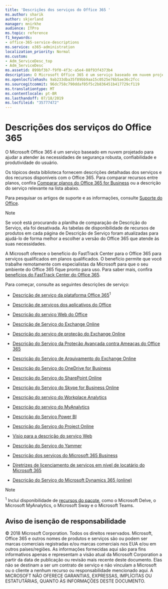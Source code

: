 ```yaml
---
title: 'Descrições dos serviços do Office 365 '
ms.author: sharik
author: skjerland
manager: mnirkhe
audience: ITPro
ms.topic: reference
f1_keywords:
- office-365-service-descriptions
ms.service: o365-administration
localization_priority: Normal
ms.custom:
- Adm_ServiceDesc_top
- Adm_ServiceDesc
ms.assetid: 899bf3b7-f9f0-4f3c-a5e4-88f93f4373b4
description: O Microsoft Office 365 é um serviço baseado em nuvem projetado para ajudar a atender às necessidades de segurança robusta, confiabilidade e produtividade do usuário.
ms.openlocfilehash: 9ab233dba35f89bb9aa15c0525e76b5ae36c2fcc
ms.sourcegitcommit: 96dc758c790ddaf05f5c2b836451b417729cf119
ms.translationtype: MT
ms.contentlocale: pt-BR
ms.lasthandoff: 07/18/2019
ms.locfileid: "35777472"
---
```

# <a name="office-365-service-descriptions"></a>Descrições dos serviços do Office 365 

O Microsoft Office 365 é um serviço baseado em nuvem projetado para ajudar a atender às necessidades de segurança robusta, confiabilidade e produtividade do usuário. 
  
Os tópicos desta biblioteca fornecem descrições detalhadas dos serviços e dos recursos disponíveis com o Office 365. Para comparar recursos entre planos, confira [Comparar planos do Office 365 for Business](http://go.microsoft.com/fwlink/?LinkID=799177&amp;clcid=0x409) ou a descrição do serviço relevante na lista abaixo. 
  
Para pesquisar os artigos de suporte e as informações, consulte [Suporte do Office](https://support.office.com/).
  
> [!NOTE]
> Se você está procurando a planilha de comparação de Descrição do Serviço, ela foi desativada. As tabelas de disponibilidade de recursos de produtos em cada página de Descrição de Serviço foram atualizadas para ajudá-lo de forma melhor a escolher a versão do Office 365 que atende às suas necessidades. 
  
A Microsoft oferece o benefício do FastTrack Center para o Office 365 para serviços qualificados em planos qualificados. O benefício permite que você trabalhe remotamente com especialistas da Microsoft para que o seu ambiente do Office 365 fique pronto para uso. Para saber mais, confira [benefícios do FastTrack Center do Office 365](https://docs.microsoft.com/fasttrack/O365-fasttrack-benefit-for-office-365).
  
Para começar, consulte as seguintes descrições de serviço:
  
- [Descrição de serviço da plataforma Office 365](office-365-platform-service-description/office-365-platform-service-description.md)<sup>1</sup>
    
- [Descrição de serviços dos aplicativos do Office](office-applications-service-description/office-applications-service-description.md)
    
- [Descrição do serviço Web do Office](office-online-service-description/office-online-service-description.md)
    
- [Descrição de Serviço do Exchange Online](exchange-online-service-description/exchange-online-service-description.md)
    
- [Descrição do serviço de proteção do Exchange Online](exchange-online-protection-service-description/exchange-online-protection-service-description.md)
    
- [Descrição do Serviço da Proteção Avançada contra Ameaças do Office 365](office-365-advanced-threat-protection-service-description.md)
    
- [Descrição do Serviço de Arquivamento do Exchange Online](exchange-online-archiving-service-description/exchange-online-archiving-service-description.md)
    
- [Descrição do Serviço do OneDrive for Business](onedrive-for-business-service-description.md)
    
- [Descrição do Serviço do SharePoint Online](sharepoint-online-service-description/sharepoint-online-service-description.md)
    
- [Descrição do Serviço do Skype for Business Online](skype-for-business-online-service-description/skype-for-business-online-service-description.md)
    
- [Descrição do serviço do Workplace Analytics](workplace-analytics-service-description.md)

- [Descrição do serviço do MyAnalytics](mya-service-description.md)
    
- [Descrição do Serviço Power BI](power-bi-service-description.md)
    
- [Descrição do Serviço do Project Online](project-online-service-description/project-online-service-description.md)
    
- [Visio para a descrição do serviço Web](visio-online-service-description/visio-online-service-description.md)
    
- [Descrição do Serviço do Yammer](yammer-service-description/yammer-service-description.md)

- [Descrição dos serviços do Microsoft 365 Business](microsoft-365-service-descriptions/microsoft-365-business-service-description.md)

- [Diretrizes de licenciamento de serviços em nível de locatário do Microsoft 365](microsoft-365-service-descriptions/microsoft-365-tenantlevel-services-licensing-guidance.md)
    
- [Descrição do Serviço do Microsoft Dynamics 365 (online)](microsoft-dynamics-365-online-service-description.md)
    
> [!NOTE]
> <sup>1</sup> Inclui disponibilidade de [recursos do pacote](https://technet.microsoft.com/EN-US/library/office-365-suite-features.aspx), como o Microsoft Delve, o Microsoft MyAnalytics, o Microsoft Sway e o Microsoft Teams. 
  
## <a name="disclaimer"></a>Aviso de isenção de responsabilidade

© 2018 Microsoft Corporation. Todos os direitos reservados. Microsoft, Office 365 e outros nomes de produtos e serviços são ou podem ser marcas comerciais registradas e/ou marcas comerciais nos EUA e/ou em outros países/regiões. As informações fornecidas aqui são para fins informativos apenas e representam a visão atual da Microsoft Corporation a partir da data de publicação ou revisão mais recente deste documento. Elas não se destinam a ser um contrato de serviço e não vinculam a Microsoft ou o cliente a nenhum recurso ou responsabilidade mencionado aqui. A MICROSOFT NÃO OFERECE GARANTIAS, EXPRESSAS, IMPLÍCITAS OU ESTATUTÁRIAS, QUANTO ÀS INFORMAÇÕES DESTE DOCUMENTO. 
  
